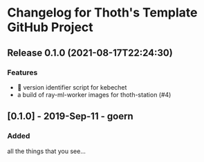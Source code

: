 # Changelog for Thoth's Template GitHub Project

## Release 0.1.0 (2021-08-17T22:24:30)
### Features
* :robot: version identifier script for kebechet
* a build of ray-ml-worker images for thoth-station (#4)

## [0.1.0] - 2019-Sep-11 - goern

### Added

all the things that you see...
